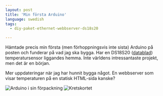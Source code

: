 ```yaml
---
layout: post
title: 'Min första Arduino'
language: swedish
tags:
  - diy-paket-ethernet-webbserver-ds18s20

---
```


<p>Hämtade precis min första (men förhoppningsvis inte sista) Arduino på posten och funderar på vad jag ska bygga. Har en DS18S20 (<a target="_blank" href="http://www.maxim-ic.com/datasheet/index.mvp/id/2815">datablad</a>) temperatursensor liggandes hemma. Inte världens intressantaste projekt, men det är en början.</p>

<p>Mer uppdateringar när jag har hunnit bygga något. En webbserver som visar temperaturen på en statisk HTML-sida kanske?</p>

<img alt="Arduino i sin förpackning" src="{{ site.cloudfront_url }}/wordpress/wp-content/uploads/2011/09/IMG_0775-300x224.jpg" />
<img alt="Kretskortet" src="{{ site.cloudfront_url }}/wordpress/wp-content/uploads/2011/09/IMG_0776-300x224.jpg" />
